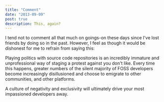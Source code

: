 ```yaml
---
title: "Comment"
date: "2013-09-09"
post: true
description: This, again?
---
```


I tend not to comment all that much on goings-on these days since I've lost friends by doing so in the past. However, I feel as though it would be dishonest for me to refrain from saying this:

Playing politics with source code repositories is an incredibly immature and unprofessional way of staging a protest against you don't like. Every time this happens, greater numbers of the silent majority of FOSS developers become increasingly disillusioned and choose to emigrate to other communities, and other platforms.

A culture of negativity and exclusivity will ultimately drive your most impassioned developers away.
